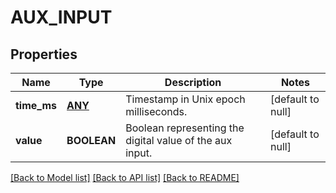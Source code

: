 # AUX_INPUT

## Properties
Name | Type | Description | Notes
------------ | ------------- | ------------- | -------------
**time_ms** | [**ANY**](ANY.md) | Timestamp in Unix epoch milliseconds. | [default to null]
**value** | **BOOLEAN** | Boolean representing the digital value of the aux input. | [default to null]

[[Back to Model list]](../README.md#documentation-for-models) [[Back to API list]](../README.md#documentation-for-api-endpoints) [[Back to README]](../README.md)


